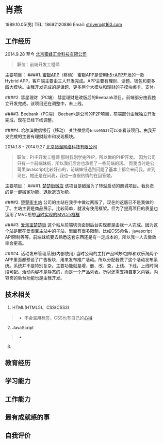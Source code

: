 # 肖燕
1989.10.05(男) TEL: 18692120886 Email: striverx@163.com

## 工作经历

2014.9.28 至今 [北京蜜蜂汇金科技有限公司](http://www.beebank.com/)
> 职位：前端开发工程师

主要项目：
####1. [蜜银APP](http://www.beebank.com/)（移动）
蜜银APP是使用[h5+APP](http://www.html5plus.org/doc/h5p.html)开发的一款 Hybrid APP，客户端主要由三人开发完成。APP主要有理财、话题、钱包和更多四大模块。由我开发完成的是话题、更多两个大模块和理财的子模块绑卡、支付。

####2. 彗星理财（PC端）
彗星理财是改版后的Beebank项目。前端部分由我独立开发完成。该项目还在调整中，未上线。

####3. Beebank（PC端）
Beebank是公司的P2P项目，前端部分由我独立开发完成，现在已经下线调整。

####4. 哈尔滨微信银行（移动）
关注微信号`hrbb95537`可以查看该项目。由我开发完成的主要有理财超市和发现模块。

2014.1.8 - 2014.9.27 [北京醋溜网络科技有限公司](http://culiu.org/index.php/gscp/)
> 职位：PHP开发工程师
> 那时我刚学完PHP，所以做的PHP开发。
> 因为公司只有一个前端妹纸，所以我们后台也承担了一些前端的活。
> 而我当时是公司里javascript比较好点的，前端妹纸遇到问题了基本上都会来问我。直到现在，她还是在问我，我也一直很热情的在回答她。

主要项目：
####1. [楚楚街微店](http://wx.chuchujie.com/index.php?s=/Shop/index/shopid/2758)
该项目是醋溜为了转型启动的商城项目。我负责的是一键搬家功能、退款退货功能。

####2. [楚楚街主站](http://www.chuchujie.com/)
公司的主站在我手中做过两版了，现在的这版已不是我做的了。主站主要是商品展示，比较简单，就没有使用框架。但为了提高项目的质量也运用了MVC思想[当时实现的MVC小框框](https://github.com/striverx/php-mvc-demo)

####3. [爱淘宝楚楚街](http://chuchujie.ai.taobao.com/)
这个站从前端切页面到后台实现都是由我一人完成。因为这个站是嵌在爱淘宝主站中的子站，里面有很多限制，比如CSS命名，javascript API限制等等。前端妹纸要去熟悉这套东西还是有一定成本的，所以我一人去做效率会更高。

####4. 活动发布管理系统(内部使用)
当时公司的主打产品9块9包邮和欢乐淘两个APP里面都预设了广告板块，用来发布推广活动。所以分配我做了这个活动发布系统。系统并不是特别复杂。主要功能就是增、删、改、查，上线、下线，上线时间段可配。活动内容不是静态的，而是一个产品列表。所以还需支持自定义内容。内容页的后台功能也是由我开发。

## 技术相关
1. HTML(HTML5)、CSS(CSS3)
>- 不会滥用标签，CSS也有自己的[心得](https://github.com/striverx/notes/blob/master/html-css/css-spec.md)


2. JavaScript
>-  


3. 


## 教育经历

## 学习能力

## 工作能力

## 最有成就感的事

## 自我评价








